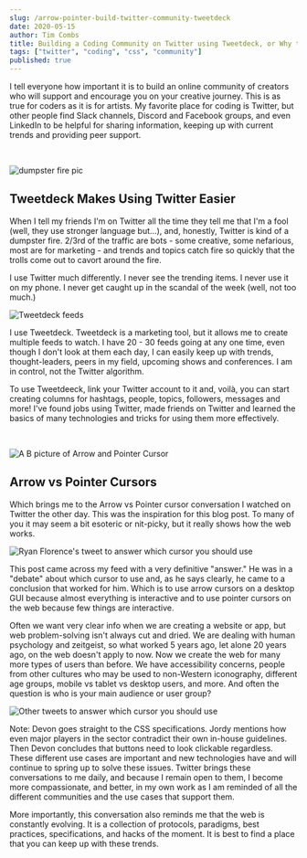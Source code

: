 ```yaml
---
slug: /arrow-pointer-build-twitter-community-tweetdeck
date: 2020-05-15
author: Tim Combs
title: Building a Coding Community on Twitter using Tweetdeck, or Why the Arrow vs Pointer Cursor Conversation Makes Me Happy
tags: ["twitter", "coding", "css", "community"]
published: true
---
```


I tell everyone how important it is to build an online community of creators who will support and encourage you on your creative journey. This is as true for coders as it is for artists. My favorite place for coding is Twitter, but other people find Slack channels, Discord and Facebook groups, and even LinkedIn to be helpful for sharing information, keeping up with current trends and providing peer support.

<br>

![dumpster fire pic](../images/2020.05.15_tweetdeck_arrow_vs_pointer/dumpster-fire.png "Twitter is kind of a dumpster fire")

## Tweetdeck Makes Using Twitter Easier

When I tell my friends I'm on Twitter all the time they tell me that I'm a fool (well, they use stronger language but...), and, honestly, Twitter is kind of a dumpster fire. 2/3rd of the traffic are bots - some creative, some nefarious, most are for marketing - and trends and topics catch fire so quickly that the trolls come out to cavort around the fire.

I use Twitter much differently. I never see the trending items. I never use it on my phone. I never get caught up in the scandal of the week (well, not too much.)

![Tweetdeck feeds](../images/2020.05.15_tweetdeck_arrow_vs_pointer/tweetdeck-feeds.png "A few of my many Tweetdeck feeds.")

I use Tweetdeck. Tweetdeck is a marketing tool, but it allows me to create multiple feeds to watch. I have 20 - 30 feeds going at any one time, even though I don't look at them each day, I can easily keep up with trends, thought-leaders, peers in my field, upcoming shows and conferences. I am in control, not the Twitter algorithm.

To use Tweetdeeck, link your Twitter account to it and, voilà, you can start creating columns for hashtags, people, topics, followers, messages and more! I've found jobs using Twitter, made friends on Twitter and learned the basics of many technologies and tricks for using them more effectively.

<br>

![A B picture of Arrow and Pointer Cursor](../images/2020.05.15_tweetdeck_arrow_vs_pointer/arrow-pointer.png "Which cursor should you use?")

## Arrow vs Pointer Cursors

Which brings me to the Arrow vs Pointer cursor conversation I watched on Twitter the other day. This was the inspiration for this blog post. To many of you it may seem a bit esoteric or nit-picky, but it really shows how the web works.

![Ryan Florence's tweet to answer which cursor you should use](../images/2020.05.15_tweetdeck_arrow_vs_pointer/the-answer-1.png "Ryan Florence's tweet about which cursor you should use.")

This post came across my feed with a very definitive "answer." He was in a "debate" about which cursor to use and, as he says clearly, he came to a conclusion that worked for him. Which is to use arrow cursors on a desktop GUI because almost everything is interactive and to use pointer cursors on the web because few things are interactive.

Often we want very clear info when we are creating a website or app, but web problem-solving isn't always cut and dried. We are dealing with human psychology and zeitgeist, so what worked 5 years ago, let alone 20 years ago, on the web doesn't apply to now. Now we create the web for many more types of users than before. We have accessibility concerns, people from other cultures who may be used to non-Western iconography, different age groups, mobile vs tablet vs desktop users, and more. And often the question is who is your main audience or user group?

![Other tweets to answer which cursor you should use](../images/2020.05.15_tweetdeck_arrow_vs_pointer/the-answer-1-2-3-n.png "More tweets don't muddy the water, they show use cases.")

Note: Devon goes straight to the CSS specifications. Jordy mentions how even major players in the sector contradict their own in-house guidelines. Then Devon concludes that buttons need to look clickable regardless. These different use cases are important and new technologies have and will continue to spring up to solve these issues. Twitter brings these conversations to me daily, and because I remain open to them, I become more compassionate, and better, in my own work as I am reminded of all the different communities and the use cases that support them.

More importantly, this conversation also reminds me that the web is constantly evolving. It is a collection of protocols, paradigms, best practices, specifications, and hacks of the moment. It is best to find a place that you can keep up with these trends.